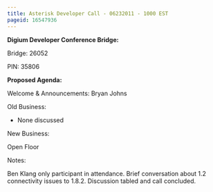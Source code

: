 ```yaml
---
title: Asterisk Developer Call - 06232011 - 1000 EST
pageid: 16547936
---
```


**Digium Developer Conference Bridge:**


Bridge:  26052


PIN:  35806


**Proposed Agenda:**


Welcome & Announcements:  Bryan Johns


Old Business:


* None discussed


New Business:


Open Floor


Notes:


Ben Klang only participant in attendance. Brief conversation about 1.2 connectivity issues to 1.8.2. Discussion tabled and call concluded.

